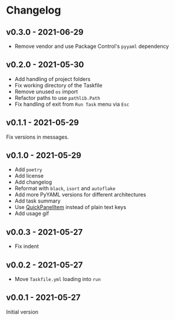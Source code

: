 # Changelog

## v0.3.0 - 2021-06-29

- Remove vendor and use Package Control's `pyyaml` dependency

## v0.2.0 - 2021-05-30

- Add handling of project folders
- Fix working directory of the Taskfile
- Remove unused `os` import
- Refactor paths to use `pathlib.Path`
- Fix handling of exit from `Run Task` menu via `Esc`

## v0.1.1 - 2021-05-29

Fix versions in messages.

## v0.1.0 - 2021-05-29

- Add `poetry`
- Add license
- Add changelog
- Reformat with `black`, `isort` and `autoflake`
- Add more PyYAML versions for different architectures
- Add task summary
- Use [QuickPanelItem](https://www.sublimetext.com/docs/api_reference.html#sublime.QuickPanelItem) instead of plain text keys
- Add usage gif

## v0.0.3 - 2021-05-27

- Fix indent

## v0.0.2 - 2021-05-27

- Move `Taskfile.yml` loading into `run`

## v0.0.1 - 2021-05-27

Initial version
